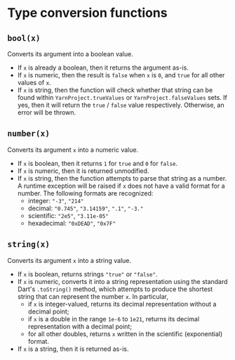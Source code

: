 # Type conversion functions


## `bool(x)`

Converts its argument into a boolean value.

- If `x` is already a boolean, then it returns the argument as-is.
- If `x` is numeric, then the result is `false` when `x` is `0`, and `true` for all other values
  of `x`.
- If `x` is string, then the function will check whether that string can be found within 
  `YarnProject.trueValues` or `YarnProject.falseValues` sets. If yes, then it will return the
  `true` / `false` value respectively. Otherwise, an error will be thrown.


## `number(x)`

Converts its argument `x` into a numeric value.

- If `x` is boolean, then it returns `1` for `true` and `0` for `false`.
- If `x` is numeric, then it is returned unmodified.
- If `x` is string, then the function attempts to parse that string as a number. A runtime
  exception will be raised if `x` does not have a valid format for a number. The following formats
  are recognized:
  - integer: `"-3"`, `"214"`
  - decimal: `"0.745"`, `"3.14159"`, `".1"`, `"-3."`
  - scientific: `"2e5"`, `"3.11e-05"`
  - hexadecimal: `"0xDEAD"`, `"0x7F"`


## `string(x)`

Converts its argument `x` into a string value.

- If `x` is boolean, returns strings `"true"` or `"false"`.
- If `x` is numeric, converts it into a string representation using the standard Dart's
  `.toString()` method, which attempts to produce the shortest string that can represent
  the number `x`. In particular,
  - if `x` is integer-valued, returns its decimal representation without a decimal point;
  - if `x` is a double in the range `1e-6` to `1e21`, returns its decimal representation
    with a decimal point;
  - for all other doubles, returns `x` written in the scientific (exponential) format.
- If `x` is a string, then it is returned as-is. 
